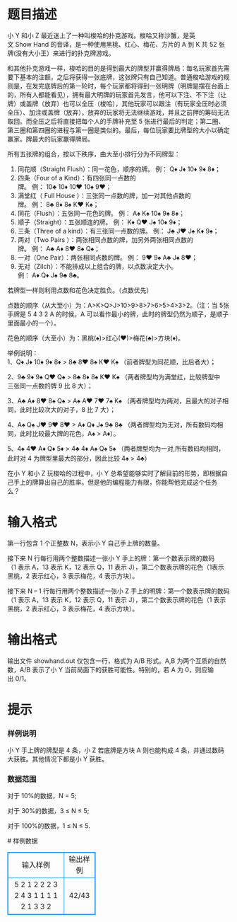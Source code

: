 # 

 
 # 题目描述 
<p>小&nbsp;Y&nbsp;和小&nbsp;Z&nbsp;最近迷上了一种叫梭哈的扑克游戏。梭哈又称沙蟹，是英文&nbsp;Show&nbsp;Hand&nbsp;的音译，是一种使用黑桃、红心、梅花、方片的&nbsp;A&nbsp;到&nbsp;K&nbsp;共&nbsp;52&nbsp;张牌(没有大小王）来进行的扑克牌游戏。&nbsp;</p>

<p>和其他扑克游戏一样，梭哈的目的是得到最大的牌型并赢得牌局：每名玩家首先需要下基本的注额，之后将获得一张底牌，这张牌只有自己知道。普通梭哈游戏的规则是，在发完底牌后的第一轮时，每个玩家都将得到一张明牌（明牌是摆在台面上的，所有人都能看见），拥有最大明牌的玩家首先发言，他可以下注、不下注（让牌）或盖牌（放弃）也可以全压（梭哈），其他玩家可以跟注（有玩家全压时必须全压）、加注或盖牌（放弃），放弃的玩家将无法继续游戏，并且之前押的筹码无法取回。而全压之后将直接把每个人的手牌补充至&nbsp;5&nbsp;张进行最后的判定；第二圈、第三圈和第四圈的进程与第一圈是类似的。最后，每位玩家要比牌型的大小以确定赢家。牌最大的玩家赢得牌局。&nbsp;</p>

<p>所有五张牌的组合，按以下秩序，由大至小排行分为不同牌型：&nbsp;</p>

<ol>
	<li>同花顺（Straight&nbsp;Flush）：同一花色，顺序的牌。&nbsp;例：&nbsp;Q&diams;&nbsp;J&diams;&nbsp;10&diams;&nbsp;9&diams;&nbsp;8&diams;；&nbsp;</li>
	<li>四条（Four&nbsp;of&nbsp;a&nbsp;Kind）：有四张同一点数的牌。&nbsp;例：&nbsp;10&clubs;&nbsp;10&diams;&nbsp;10&hearts;&nbsp;10&spades;&nbsp;9&hearts;；&nbsp;</li>
	<li>满堂红（&nbsp;Full&nbsp;House&nbsp;）：三张同一点数的牌，加一对其他点数的牌。&nbsp;例：&nbsp;8&clubs;&nbsp;8&diams;&nbsp;8&spades;&nbsp;K&hearts;&nbsp;K&spades;；&nbsp;</li>
	<li>同花（Flush）：五张同一花色的牌。&nbsp;例：&nbsp;A&spades;&nbsp;K&spades;&nbsp;10&spades;&nbsp;9&spades;&nbsp;8&spades;；&nbsp;</li>
	<li>顺子（Straight）：五张顺连的牌。&nbsp;例：&nbsp;K&diams;&nbsp;Q&hearts;&nbsp;J&spades;&nbsp;10&diams;&nbsp;9&diams;；&nbsp;</li>
	<li>三条（Three&nbsp;of&nbsp;a&nbsp;kind）：有三张同一点数的牌。&nbsp;例：&nbsp;J&clubs;&nbsp;J&hearts;&nbsp;J&spades;&nbsp;K&diams;&nbsp;9&spades;；&nbsp;</li>
	<li>两对（Two&nbsp;Pairs&nbsp;）：两张相同点数的牌，加另外两张相同点数的牌。&nbsp;例：&nbsp;A&clubs;&nbsp;A&diams;&nbsp;8&hearts;&nbsp;8&spades;&nbsp;Q&spades;；&nbsp;</li>
	<li>一对（One&nbsp;Pair）：两张相同点数的牌。&nbsp;例：&nbsp;9&hearts;&nbsp;9&spades;&nbsp;A&clubs;&nbsp;J&spades;&nbsp;8&hearts;；&nbsp;</li>
	<li>无对（Zilch）：不能排成以上组合的牌，以点数决定大小。例：&nbsp;A&diams;&nbsp;Q&diams;&nbsp;J&spades;&nbsp;9&clubs;&nbsp;8&clubs;。&nbsp;</li>
</ol>

<p>若牌型一样则利用点数和花色决定胜负。（点数优先）&nbsp;</p>

<p>点数的顺序（从大至小）为：A&gt;K&gt;Q&gt;J&gt;10&gt;9&gt;8&gt;7&gt;6&gt;5&gt;4&gt;3&gt;2。（注：当&nbsp;5张手牌是&nbsp;5&nbsp;4&nbsp;3&nbsp;2&nbsp;A&nbsp;的时候，A&nbsp;可以看作最小的牌，此时的牌型仍然为顺子，是顺子里面最小的一个）。&nbsp;</p>

<p>花色的顺序（大至小）为：黑桃(&spades;)&gt;红心(&hearts;)&gt;梅花(&clubs;)&gt;方块(&diams;)。&nbsp;</p>

<p>举例说明：&nbsp;<br />
1、Q&diams;&nbsp;J&diams;&nbsp;10&diams;&nbsp;9&diams;&nbsp;8&diams;&nbsp;&gt;&nbsp;8&clubs;&nbsp;8&hearts;&nbsp;8&spades;&nbsp;K&hearts;&nbsp;K&spades;&nbsp;（前者牌型为同花顺，比后者大）；&nbsp;</p>

<p>2、9&clubs;&nbsp;9&diams;&nbsp;9&spades;&nbsp;Q&hearts;&nbsp;Q&spades;&nbsp;&gt;&nbsp;8&clubs;&nbsp;8&diams;&nbsp;8&spades;&nbsp;K&hearts;&nbsp;K&spades;&nbsp;（两者牌型均为满堂红，比较牌型中<br />
三张同一点数的牌&nbsp;9&nbsp;比&nbsp;8&nbsp;大）；&nbsp;</p>

<p>3、A&clubs;&nbsp;A&diams;&nbsp;8&hearts;&nbsp;8&spades;&nbsp;Q&spades;&nbsp;&gt;&nbsp;A&spades;&nbsp;A&hearts;&nbsp;7&hearts;&nbsp;7&spades;&nbsp;K&spades;&nbsp;（两者牌型均为两对，且最大的对子相同，此时比较次大的对子，8&nbsp;比&nbsp;7&nbsp;大）；&nbsp;</p>

<p>4、A&spades;&nbsp;Q&spades;&nbsp;J&hearts;&nbsp;9&hearts;&nbsp;8&hearts;&nbsp;&gt;&nbsp;A&diams;&nbsp;Q&diams;&nbsp;J&spades;&nbsp;9&clubs;&nbsp;8&clubs;&nbsp;（两者牌型均为无对，所有数码均相同，此时比较最大牌的花色，A&spades;&nbsp;&gt;&nbsp;A&diams;）。&nbsp;</p>

<p>5、4&spades;&nbsp;4&hearts;&nbsp;A&diams;&nbsp;Q&diams;&nbsp;5&diams;&nbsp;&gt;&nbsp;4&clubs;&nbsp;4&diams;&nbsp;A&spades;&nbsp;Q&spades;&nbsp;5&spades;&nbsp;（两者牌型均为一对,<span style="line-height: 20.8px;">所有数码均相同，</span>此时对&nbsp;4&nbsp;为牌型里最大的部分，因此比较&nbsp;4&spades;&nbsp;&gt;&nbsp;4&clubs;）&nbsp;</p>

<p>在小&nbsp;Y&nbsp;和小&nbsp;Z&nbsp;玩梭哈的过程中，小&nbsp;Y&nbsp;总希望能够实时了解目前的形势，即根据自己手上的牌算出自己的胜率。但是他的编程能力有限，你能帮他完成这个任务么？&nbsp;</p> 

 
 # 输入格式 
<p>第一行包含&nbsp;1&nbsp;个正整数&nbsp;N，表示小&nbsp;Y&nbsp;自己手上牌的数量。&nbsp;</p>

<p>接下来&nbsp;N&nbsp;行每行用两个整数描述一张小&nbsp;Y&nbsp;手上的牌：第一个数表示牌的数码（1&nbsp;表示&nbsp;A，13&nbsp;表示&nbsp;K，12&nbsp;表示&nbsp;Q，11&nbsp;表示&nbsp;J），第二个数表示牌的花色（1表示黑桃，2&nbsp;表示红心，3&nbsp;表示梅花，4&nbsp;表示方块）。&nbsp;</p>

<p>接下来&nbsp;N&nbsp;&ndash;&nbsp;1&nbsp;行每行用两个整数描述一张小&nbsp;Z&nbsp;手上的明牌：第一个数表示牌的数码（1&nbsp;表示&nbsp;A，13&nbsp;表示&nbsp;K，12&nbsp;表示&nbsp;Q，11&nbsp;表示&nbsp;J），第二个数表示牌的花色（1&nbsp;表示黑桃，2&nbsp;表示红心，3&nbsp;表示梅花，4&nbsp;表示方块）。&nbsp;</p> 

 
 # 输出格式 
<p>输出文件&nbsp;showhand.out&nbsp;仅包含一行，格式为&nbsp;A/B&nbsp;形式。A,B&nbsp;为两个互质的自然数，A/B&nbsp;表示了小&nbsp;Y&nbsp;当前局面下的获胜可能性。特别的，若&nbsp;A&nbsp;为&nbsp;0，则应输出&nbsp;0/1。&nbsp;</p> 

 
 # 提示 
<h3>样例说明</h3>

<p>小&nbsp;Y&nbsp;手上牌的牌型是&nbsp;4&nbsp;条，小&nbsp;Z&nbsp;若底牌是方块&nbsp;A&nbsp;则也能构成&nbsp;4&nbsp;条，并通过数码大获胜。其他情况下都是小&nbsp;Y&nbsp;获胜。&nbsp;</p>

<h3>数据范围</h3>

<p>对于&nbsp;10%的数据，N&nbsp;=&nbsp;5;&nbsp;</p>

<p>对于&nbsp;30%的数据，3&nbsp;&le;&nbsp;N&nbsp;&le;&nbsp;5;&nbsp;&nbsp;</p>

<p>对于&nbsp;100%的数据，1&nbsp;&le;&nbsp;N&nbsp;&le;&nbsp;5.&nbsp;</p> 
# 样例数据
<style>
        table,table tr th, table tr td { border:1px solid #0094ff; }
        table { width: 200px; min-height: 25px; line-height: 25px; text-align: center; border-collapse: collapse;}   
    </style>
<table>
	<tr>
		<td>输入样例</td>
		<td>输出样例</td>
	</tr>
<tr><td>5
2 1
2 2
2 3
2 4
3 1
1 1
1 2
1 3
3 2
</td><td>42/43</td></tr></table>
